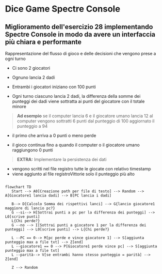 # Dice Game Spectre Console

##  Miglioramento dell'esercizio 28 implementando Spectre Console in modo da avere un interfaccia più chiara e performante

Rappresentazione del flusso di gioco e delle decisioni che vengono prese a ogni turno

- Ci sono 2 giocatori

- Ognuno lancia 2 dadi

- Entrambi i giocatori iniziano con 100 punti

- Ogni turno ciascuno lancia 2 dadi, la differenza della somme dei punteggi dei dadi viene sottratta ai punti del giocatore con il totale minore

> **Ad esempio** se il computer lancia 6 e il giocatore umano lancia 12 al computer vengono sottratti 6 punti dal punteggio di 100 aggiornato il punteggio a 94

- il primo che arriva a 0 punti o meno perde

- il gioco continua fino a quando il computer o il giocatore umano raggiungono 0 punti

> **EXTRA:**  Implementare la persistenza dei dati

- vengono scritti nel file registro tutte le giocate con relativo timestamp
- viene aggiunto al file registroVittorie  solo il punteggio più alto


```mermaid

flowchart TD
   Start --> A0[Creazione path per file di testo] --> Random --> A[Giocatore1 lancia dadi] --> B[PC lancia i dadi]

   B--> D[Calcolo Somma dei rispettivi lanci] --> G{lancio giocatore1 maggiore di lancio pc?}
   G --si--> H[Sottrai punti a pc per la differenza dei punteggi] --> L0[scrive punti] 
   L{Chi perde?}
   G --no --> I[Sottrai punti a giocatore 1 per la differenza dei punteggi] --> L0[scrive punti] --> L{Chi perde?}

   L --PC == 0--> M[pc perde e vince giocatore 1] --> S[aggiunta punteggio max a file txt] --> Z[end]
   L --giocatore1 == 0 --> P[Giocatore1 perde vince pc] --> S[aggiunta punteggio max a file txt] 
   L --parità--> V[se entrambi hanno stesso punteggio = parità] --> Z[end]

   Z --> Random




   ```

  


  
  
  

  

  
  
  
  
  
  
  
  
  
  